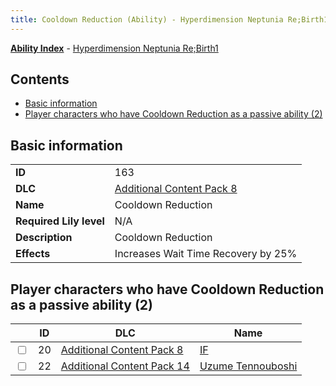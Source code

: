 ```yaml
---
title: Cooldown Reduction (Ability) - Hyperdimension Neptunia Re;Birth1
---
```


[**Ability Index**](/neptunia/rb1/ability/index.html) - [Hyperdimension Neptunia Re;Birth1](/neptunia/rb1)

## Contents

- [Basic information](#basic-information)
- [Player characters who have Cooldown Reduction as a passive ability (2)](#player-characters-who-have-cooldown-reduction-as-a-passive-ability-2)

## Basic information

|   |   |
| -- | -- |
| **ID** | 163
**DLC** | [Additional Content Pack 8](/neptunia/rb1/dlc/17-pack8.html)
**Name** | Cooldown Reduction
**Required Lily level** | N/A
**Description** | Cooldown Reduction
**Effects** | Increases Wait Time Recovery by 25% |


## Player characters who have Cooldown Reduction as a passive ability (2)

|    | ID | DLC | Name |
| -- | -- | --- | ---- |
| <input type="checkbox" id="rb1-player-17-20" class="trackbox" /> | 20 | [Additional Content Pack 8](/neptunia/rb1/dlc/17-pack8.html) | [IF](/neptunia/rb1/player/17-20-if.html) |
| <input type="checkbox" id="rb1-player-23-22" class="trackbox" /> | 22 | [Additional Content Pack 14](/neptunia/rb1/dlc/23-pack14.html) | [Uzume Tennouboshi](/neptunia/rb1/player/23-22-uzume-tennouboshi.html) |
